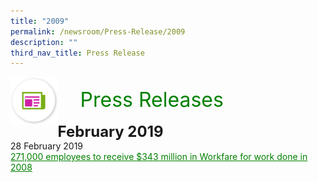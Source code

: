 ```yaml
---
title: "2009"
permalink: /newsroom/Press-Release/2009
description: ""
third_nav_title: Press Release
---
```

<img align="left"
src="/images/icons/ico_media_articles.png"
class="PressReleaseIcon">
<br>
<font align="center" color="green"
size="+3">&nbsp;&nbsp;&nbsp;&nbsp;Press Releases</font><br><br>
<font size="+2"><b>February 2019</b></font><br>
28 February 2019<br>
<a class="hyperlink" href="https://www.mom.gov.sg/newsroom/press-releases/2009/271000-employees-to-receive-343-million-in-workfare-for-work-done-in-2008">271,000 employees to receive $343 million in Workfare for work done in 2008</a>

<style>
img.PressReleaseIcon {
  height: 15%;
  width: 15%;
}
a.hyperlink {
    color:green;
  }
a.hyperlink:hover {
    color:MediumVioletRed;
  }
</style>
